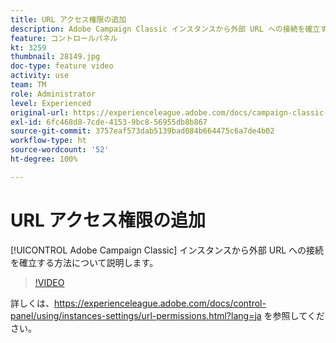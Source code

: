 ```yaml
---
title: URL アクセス権限の追加
description: Adobe Campaign Classic インスタンスから外部 URL への接続を確立する方法について説明します。
feature: コントロールパネル
kt: 3259
thumbnail: 28149.jpg
doc-type: feature video
activity: use
team: TM
role: Administrator
level: Experienced
original-url: https://experienceleague.adobe.com/docs/campaign-classic-learn/tutorials/administrating/control-panel-acc/adding-url-permissions.html
exl-id: 6fc468d8-7cde-4153-9bc8-56955db8b867
source-git-commit: 3757eaf573dab5139bad084b664475c6a7de4b02
workflow-type: ht
source-wordcount: '52'
ht-degree: 100%

---
```


# URL アクセス権限の追加

[!UICONTROL Adobe Campaign Classic] インスタンスから外部 URL への接続を確立する方法について説明します。

>[!VIDEO](https://video.tv.adobe.com/v/28149?quality=12)

詳しくは、https://experienceleague.adobe.com/docs/control-panel/using/instances-settings/url-permissions.html?lang=ja を参照してください。
